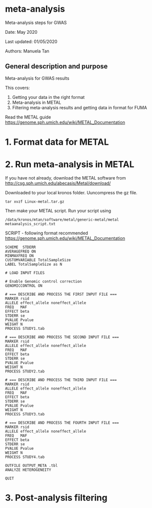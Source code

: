 # meta-analysis
Meta-analysis steps for GWAS

Date: May 2020

Last updated: 01/05/2020

Authors: Manuela Tan

## General description and purpose

Meta-analysis for GWAS results

This covers:
1. Getting your data in the right format 
2. Meta-analysis in METAL
3. Filtering meta-analysis results and getting data in format for FUMA

Read the METAL guide https://genome.sph.umich.edu/wiki/METAL_Documentation


# 1. Format data for METAL


# 2. Run meta-analysis in METAL

If you have not already, download the METAL software from http://csg.sph.umich.edu/abecasis/Metal/download/

Downloaded to your local kronos folder. Uuncompress the gz file.
```
tar xvzf Linux-metal.tar.gz 
```

Then make your METAL script. Run your script using
```
/data/kronos/mtan/software/metal/generic-metal/metal metaanalysis_script.txt
```

SCRIPT - following format recommended https://genome.sph.umich.edu/wiki/METAL_Documentation
```
SCHEME  STDERR
AVERAGEFREQ ON
MINMAXFREQ ON
CUSTOMVARIABLE TotalSampleSize
LABEL TotalSampleSize as N 

# LOAD INPUT FILES

# Enable Genomic control correction
GENOMICCONTROL ON

# === DESCRIBE AND PROCESS THE FIRST INPUT FILE ===
MARKER rsid
ALLELE effect_allele noneffect_allele
FREQ   MAF
EFFECT beta
STDERR se
PVALUE Pvalue
WEIGHT N 
PROCESS STUDY1.tab

# === DESCRIBE AND PROCESS THE SECOND INPUT FILE ===
MARKER rsid
ALLELE effect_allele noneffect_allele
FREQ   MAF
EFFECT beta
STDERR se
PVALUE Pvalue
WEIGHT N 
PROCESS STUDY2.tab

# === DESCRIBE AND PROCESS THE THIRD INPUT FILE ===
MARKER rsid
ALLELE effect_allele noneffect_allele
FREQ   MAF
EFFECT beta
STDERR se
PVALUE Pvalue
WEIGHT N 
PROCESS STUDY3.tab

# === DESCRIBE AND PROCESS THE FOURTH INPUT FILE ===
MARKER rsid
ALLELE effect_allele noneffect_allele
FREQ   MAF
EFFECT beta
STDERR se
PVALUE Pvalue
WEIGHT N 
PROCESS STUDY4.tab

OUTFILE OUTPUT_META .tbl
ANALYZE HETEROGENEITY

QUIT
```

# 3. Post-analysis filtering
